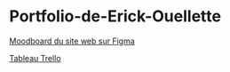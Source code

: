 # Portfolio-de-Erick-Ouellette

[Moodboard du site web sur Figma](https://www.figma.com/design/l5wyhHDXamPw9JJhwJhwhM/Moodboard?node-id=0-1&t=wF7IBkpuW0qqRx2N-1)


[Tableau Trello](https://trello.com/invite/b/66c76794be10e4bfff394bf5/ATTIb54f4441fb3816a7905c1df4e503687a79C02FB5/my-trello-board)
